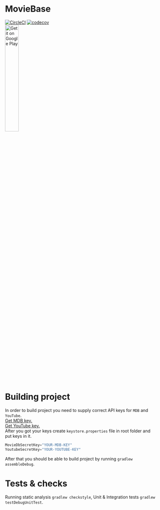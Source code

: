 # MovieBase
[![CircleCI](https://circleci.com/gh/NikolayManzhos/MovieBase/tree/dev.svg?style=shield)](https://circleci.com/gh/NikolayManzhos/MovieBase/tree/dev)
[![codecov](https://codecov.io/gh/NikolayManzhos/MovieBase/branch/dev/graph/badge.svg)](https://codecov.io/gh/NikolayManzhos/MovieBase)  
<a href='https://play.google.com/store/apps/details?id=com.defaultapps.moviebase&pcampaignid=MKT-Other-global-all-co-prtnr-py-PartBadge-Mar2515-1'><img alt='Get it on Google Play' height ="30%" width="30%" src='https://play.google.com/intl/en_us/badges/images/generic/en_badge_web_generic.png'/></a>  
# Building project
In order to build project you need to supply correct API keys for ```MDB``` and ```YouTube```.  
[Get MDB key.](https://www.themoviedb.org/settings/api)  
[Get YouTube key.](https://developers.google.com/youtube/v3/getting-started)  
After you got your keys create ```keystore.properties``` file in root folder and put keys in it.
```gradle
MovieDbSecretKey="YOUR-MDB-KEY"
YoutubeSecretKey="YOUR-YOUTUBE-KEY"
```
After that you should be able to build project by running ```gradlew assembleDebug```.
# Tests & checks
Running static analysis ```gradlew checkstyle```, Unit & Integration tests ```gradlew testDebugUnitTest```.
